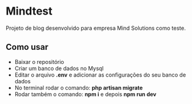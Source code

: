 # Mindtest

Projeto de blog desenvolvido para empresa Mind Solutions como teste.

## Como usar

- Baixar o repositório
- Criar um banco de dados no Mysql
- Editar o arquivo **.env** e adicionar as configurações do seu banco de dados
- No terminal rodar o comando: **php artisan migrate**
- Rodar também o comando: **npm i** e depois **npm run dev**
